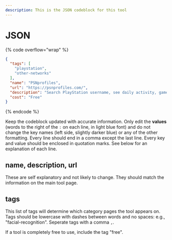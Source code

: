 ```yaml
---
description: This is the JSON codeblock for this tool
---
```


# JSON

{% code overflow="wrap" %}
```json
{
  "tags": [
    "playstation",
    "other-networks"
  ],
  "name": "PSNprofiles",
  "url": "https://psnprofiles.com/",
  "description": "Search PlayStation username, see daily activity, games played, country, and profile pic",
  "cost": "Free"
}
```
{% endcode %}

Keep the codeblock updated with accurate information. Only edit the **values** (words to the right of the `:` on each line, in light blue font) and do not change the key names (left side, slightly darker blue) or any of the other formatting. Every line should end in a comma except the last line. Every key and value should be enclosed in quotation marks. See below for an explanation of each line.&#x20;

## name, description, url

These are self explanatory and not likely to change. They should match the information on the main tool page.

## tags

This list of tags will determine which category pages the tool appears on. Tags should be lowercase with dashes between words and no spaces: e.g., "facial-recognition". Seperate tags with a comma `,`.

If a tool is completely free to use, include the tag "free".

